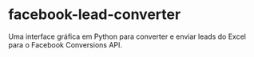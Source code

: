 # facebook-lead-converter
Uma interface gráfica em Python para converter e enviar leads do Excel para o Facebook Conversions API.
